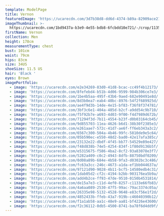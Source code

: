 ```yaml
---
template: ModelPage
title: Vernon
featuredImage: 'https://ucarecdn.com/3d7b38d8-dd6d-4374-b89a-82909ace214d/'
imageThumbnail: >-
  https://ucarecdn.com/1bd9437a-b3e9-4e55-bdb8-6fcbdd10e721/-/crop/1135x1718/341,488/-/preview/
firstName: Vernon
collection: Men
height: 178cm
measurementType: chest
bust: 101cm
waist: 79cm
hips: 83cm
size: 34US
shoeSize: 11.5 US
hair: 'Black '
eyes: Brown
imagePortfolio:
  - image: 'https://ucarecdn.com/e2e34269-83d0-41d8-bcac-cc49f4b12173/'
  - image: 'https://ucarecdn.com/8fefebd4-b51b-4d06-9599-984b306ce7e3/'
  - image: 'https://ucarecdn.com/1be4b5aa-495f-43b6-9aed-682e90491e8d/'
  - image: 'https://ucarecdn.com/8d3b0ea7-eab4-40bc-8976-54f2f689925d/'
  - image: 'https://ucarecdn.com/ae4f9d3b-14de-4e15-bf83-f36f8f374781/'
  - image: 'https://ucarecdn.com/3bf3c6e1-404a-485d-b2cf-a9dd54c9b710/'
  - image: 'https://ucarecdn.com/f5f92b7e-a693-4d03-9f00-f4d7989d672b/'
  - image: 'https://ucarecdn.com/71294f3d-7b11-4554-b23f-d0b03164cb45/'
  - image: 'https://ucarecdn.com/9d855703-11ea-4626-b6d1-38b30f2385e3/'
  - image: 'https://ucarecdn.com/e261aae7-572c-41d7-ae6f-ff6eb343a3c2/'
  - image: 'https://ucarecdn.com/6567c300-504a-4b46-99fc-5810de9e5c64/'
  - image: 'https://ucarecdn.com/05b590ec-e550-48d2-bad0-42e17afa385c/'
  - image: 'https://ucarecdn.com/23132e22-dbdf-4f45-bb77-54529e89e427/'
  - image: 'https://ucarecdn.com/f48d838b-74e5-4254-834f-1f80d9136b5f/'
  - image: 'https://ucarecdn.com/e5315675-f586-4ba2-8cf2-93a83078e3f7/'
  - image: 'https://ucarecdn.com/5282a409-c0c2-4943-8dfb-88750bdf0209/'
  - image: 'https://ucarecdn.com/0d08a89b-684e-4b58-9fa3-d0302bc3c486/'
  - image: 'https://ucarecdn.com/fc63a3cc-246c-4673-a1da-ef1bb044637a/'
  - image: 'https://ucarecdn.com/97121d90-9028-4b11-bcf5-14580edb4c31/'
  - image: 'https://ucarecdn.com/1dab05d2-cf2c-4194-b2bb-903176ea5b9a/'
  - image: 'https://ucarecdn.com/add4b2ce-ff93-47de-9510-0150b4531814/'
  - image: 'https://ucarecdn.com/de15a7e3-c11d-4ef0-8257-c1133e66fb83/'
  - image: 'https://ucarecdn.com/4a6aa089-2530-47f5-99ac-79ac3374c05a/'
  - image: 'https://ucarecdn.com/26335e98-5132-4528-9648-e83cf56e1f2d/'
  - image: 'https://ucarecdn.com/4852433b-ffeb-43a7-919b-c46040390b12/'
  - image: 'https://ucarecdn.com/f1a1ab58-aa1c-48e9-aa81-bf4226e43600/'
  - image: 'https://ucarecdn.com/f2c36112-0db5-4500-8741-ba78f6d4dd9f/'
---
```



